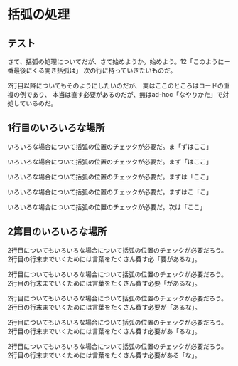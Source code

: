 括弧の処理
==========

テスト
------

さて、括弧の処理についてだが、さて始めようか。始めよう。12「このように一番最後にくる開き括弧は」
次の行に持っていきたいものだ。

2行目以降についてもそのようにしたいのだが、
実はここのところはコードの重複の例であり、
本当は直す必要があるのだが、無はad-hoc「なやりかた」で対処しているのだ。

1行目のいろいろな場所
---------------------

いろいろな場合について括弧の位置のチェックが必要だ。ま「ずはここ」

いろいろな場合について括弧の位置のチェックが必要だ。まず「はここ」

いろいろな場合について括弧の位置のチェックが必要だ。まずは「ここ」

いろいろな場合について括弧の位置のチェックが必要だ。まずはこ「こ」

いろいろな場合について括弧の位置のチェックが必要だ。次は「ここ」

2第目のいろいろな場所
---------------------

2行目についてもいろいろな場合について括弧の位置のチェックが必要だろう。
2行目の行末までいくためには言葉をたくさん費す必「要があるな」。

2行目についてもいろいろな場合について括弧の位置のチェックが必要だろう。
2行目の行末までいくためには言葉をたくさん費す必要「があるな」。

2行目についてもいろいろな場合について括弧の位置のチェックが必要だろう。
2行目の行末までいくためには言葉をたくさん費す必要が「あるな」。

2行目についてもいろいろな場合について括弧の位置のチェックが必要だろう。
2行目の行末までいくためには言葉をたくさん費す必要があ「るな」。

2行目についてもいろいろな場合について括弧の位置のチェックが必要だろう。
2行目の行末までいくためには言葉をたくさん費す必要がある「な」。
